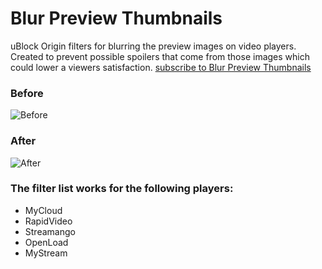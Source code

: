 # Blur Preview Thumbnails
uBlock Origin filters for blurring the preview images on video players. Created to prevent possible spoilers that come from those images which could lower a viewers satisfaction. [subscribe to Blur Preview Thumbnails](https://subscribe.adblockplus.org/?location=https://raw.githubusercontent.com/Karmesinrot/Anifiltrs/master/Blur%20Preview%20Thumbnails/Blur%20preview%20thumbnails.txt&title=Anifiltrs%20%E2%80%94%20%F0%9F%8D%B6%20Blur%20Preview%20Thumbnails)

### Before
![Before](https://raw.githubusercontent.com/Karmesinrot/Anifiltrs/master/Screenshots/bpt_unapplied.png)



### After
![After](https://raw.githubusercontent.com/Karmesinrot/Anifiltrs/master/Screenshots/bpt_applied.png)


### The filter list works for the following players:
* MyCloud
* RapidVideo
* Streamango
* OpenLoad
* MyStream

